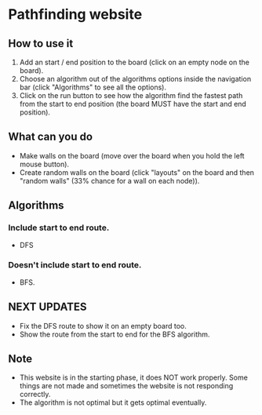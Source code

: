 # Pathfinding website

## How to use it

1. Add an start / end position to the board (click on an empty node on the board).
3. Choose an algorithm out of the algorithms options inside the navigation bar (click "Algorithms" to see all the options).
5. Click on the run button to see how the algorithm find the fastest path from the start to end position (the board MUST have the start and end position).


## What can you do
* Make walls on the board (move over the board when you hold the left mouse button).
* Create random walls on the board (click "layouts" on the board and then "random walls" (33% chance for a wall on each node)).


## Algorithms

### Include start to end route.

* DFS

### Doesn't include start to end route.

* BFS.


## NEXT UPDATES

* Fix the DFS route to show it on an empty board too.
* Show the route from the start to end for the BFS algorithm.

## Note

* This website is in the starting phase, it does NOT work properly. Some things are not made and sometimes the website is not responding correctly.
* The algorithm is not optimal but it gets optimal eventually.
